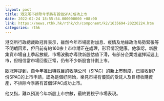 ```yaml
---
layout: post
title: 港交所不排除今季將有首個SPAC成功上市
date: 2022-02-24 18:55:54.000000000 +08:00
link: https://news.rthk.hk/rthk/ch/component/k2/1635694-20220224.htm
categories: rthk
---
```


港交所行政總裁歐冠昇表示，雖然今年市場面對加息、疫情及地緣政治局勢緊張等不明朗因素，但目前有約160宗上市申請正在處理，形容情況健康。他承認，新股集資市場自上季起放緩，市場波動亦導致新股估值下滑，有部分企業或選擇延遲上市，但相信當市場回復正常，仍有不少新股會計劃上市。

歐冠昇提到，自今年推出特殊目的收購公司（SPAC）的新上市制度，已經收到7份SPAC的上市申請，認為是個好開始，樂見市場有優質的受託人及目標收購資產，不排除今季將有首個SPAC成功上市。

他又指，難以預測今年新股上市宗數，最終要視乎市場表現。
